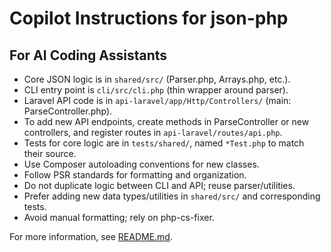 # Copilot Instructions for json-php

## For AI Coding Assistants

- Core JSON logic is in `shared/src/` (Parser.php, Arrays.php, etc.).
- CLI entry point is `cli/src/cli.php` (thin wrapper around parser).
- Laravel API code is in `api-laravel/app/Http/Controllers/` (main: ParseController.php).
- To add new API endpoints, create methods in ParseController or new controllers, and register routes in `api-laravel/routes/api.php`.
- Tests for core logic are in `tests/shared/`, named `*Test.php` to match their source.
- Use Composer autoloading conventions for new classes.
- Follow PSR standards for formatting and organization.
- Do not duplicate logic between CLI and API; reuse parser/utilities.
- Prefer adding new data types/utilities in `shared/src/` and corresponding tests.
- Avoid manual formatting; rely on php-cs-fixer.

For more information, see [README.md](../README.md).
